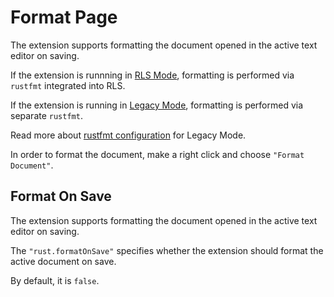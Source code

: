 # Format Page

The extension supports formatting the document opened in the active text editor on saving.

If the extension is runnning in [RLS Mode](rls_mode.md), formatting is performed via `rustfmt` integrated into RLS.

If the extension is running in [Legacy Mode](legacy_mode/main.md), formatting is performed via separate `rustfmt`.

Read more about [rustfmt configuration](legacy_mode/rustfmt_configuration.md) for Legacy Mode.

In order to format the document, make a right click and choose `"Format Document"`.

## Format On Save

The extension supports formatting the document opened in the active text editor on saving.

The `"rust.formatOnSave"` specifies whether the extension should format the active document on save.

By default, it is `false`.
